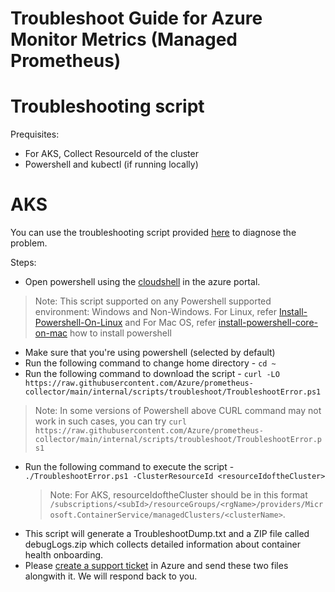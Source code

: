 # Troubleshoot Guide for Azure Monitor Metrics (Managed Prometheus)


# Troubleshooting script

Prequisites:
- For AKS, Collect ResourceId of the cluster
- Powershell and kubectl (if running locally)

# AKS
You can use the troubleshooting script provided [here](https://raw.githubusercontent.com/Azure/prometheus-collector/main/internal/scripts/troubleshoot/TroubleshootError.ps1) to diagnose the problem.

Steps:
- Open powershell using the [cloudshell](https://docs.microsoft.com/en-us/azure/cloud-shell/overview) in the azure portal.

> Note: This script supported on any Powershell supported environment: Windows and Non-Windows.
 For Linux, refer [Install-Powershell-On-Linux](https://docs.microsoft.com/en-us/powershell/scripting/install/installing-powershell-core-on-linux?view=powershell-7) and
 For Mac OS, refer [install-powershell-core-on-mac](https://docs.microsoft.com/en-us/powershell/scripting/install/installing-powershell-core-on-macos?view=powershell-7) how to install powershell
- Make sure that you're using powershell (selected by default)
- Run the following command to change home directory - `cd ~`
- Run the following command to download the script - `curl -LO https://raw.githubusercontent.com/Azure/prometheus-collector/main/internal/scripts/troubleshoot/TroubleshootError.ps1`

> Note: In some versions of Powershell above CURL command may not work in such cases, you can try  `curl https://raw.githubusercontent.com/Azure/prometheus-collector/main/internal/scripts/troubleshoot/TroubleshootError.ps1`


- Run the following command to execute the script - `./TroubleshootError.ps1 -ClusterResourceId <resourceIdoftheCluster>`
    > Note: For AKS, resourceIdoftheCluster should be in this format `/subscriptions/<subId>/resourceGroups/<rgName>/providers/Microsoft.ContainerService/managedClusters/<clusterName>`.
- This script will generate a TroubleshootDump.txt and a ZIP file called debugLogs.zip which collects detailed information about container health onboarding.
- Please [create a support ticket](https://azure.microsoft.com/en-us/support/create-ticket) in Azure and send these two files alongwith it. We will respond back to you.

